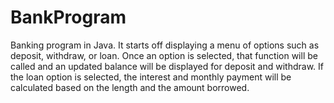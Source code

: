 # BankProgram
Banking program in Java. 
It starts off displaying a menu of options such as deposit, withdraw, or loan. 
Once an option is selected, that function will be called and an updated balance will be displayed for deposit and withdraw.
If the loan option is selected, the interest and monthly payment will be calculated based on the length and the amount borrowed.
